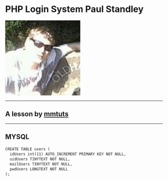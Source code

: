 # **PHP** Login System **Paul Standley**

![Profile Pick](img/profile.png)

---

## A lesson by [mmtuts](https://www.youtube.com/watch?v=LC9GaXkdxF8)

---

## MYSQL

```mysql
CREATE TABLE users (
  idUsers int(11) AUTO_INCREMENT PRIMARY KEY NOT NULL,
  uidUsers TINYTEXT NOT NULL,
  mailUsers TINYTEXT NOT NULL,
  pwdUsers LONGTEXT NOT NULL  
);
```

